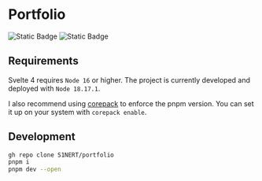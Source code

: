 # Portfolio

![Static Badge](https://img.shields.io/badge/SvelteKit-%23222222?style=for-the-badge&logo=svelte&link=https%3A%2F%2Fglimmer.dog%2F)
![Static Badge](https://img.shields.io/badge/Cloudflare%20Pages-%23222222?style=for-the-badge&logo=cloudflarepages&link=https%3A%2F%2Fglimmer.dog%2F)

## Requirements

Svelte 4 requires `Node 16` or higher. The project is currently developed and deployed with `Node 18.17.1`.

I also recommend using [corepack](https://github.com/nodejs/corepack) to enforce the pnpm version. You can set it up on your system with `corepack enable`.

## Development

```zsh
gh repo clone S1NERT/portfolio
pnpm i
pnpm dev --open
```
